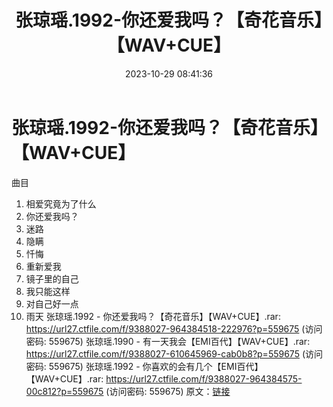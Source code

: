 ﻿---
title: 张琼瑶.1992-你还爱我吗？【奇花音乐】【WAV+CUE】
date: 2023-10-29 08:41:36
categories: WAV车载音乐、镜像
tags: 华语中文
---
# 张琼瑶.1992-你还爱我吗？【奇花音乐】【WAV+CUE】

曲目
01. 相爱究竟为了什么
02. 你还爱我吗？
03. 迷路
04. 隐瞒
05. 忏悔
06. 重新爱我
07. 镜子里的自己
08. 我只能这样
09. 对自己好一点
10. 雨天
张琼瑶.1992 - 你还爱我吗？【奇花音乐】【WAV+CUE】.rar: https://url27.ctfile.com/f/9388027-964384518-222976?p=559675
(访问密码: 559675)
张琼瑶.1990 - 有一天我会【EMI百代】【WAV+CUE】.rar: https://url27.ctfile.com/f/9388027-610645969-cab0b8?p=559675
(访问密码: 559675)
张琼瑶.1992 - 你喜欢的会有几个【EMI百代】【WAV+CUE】.rar: https://url27.ctfile.com/f/9388027-964384575-00c812?p=559675
(访问密码: 559675)
原文：[链接](https://blog.sina.com.cn/s/blog_1647c7e76010313nw.html)